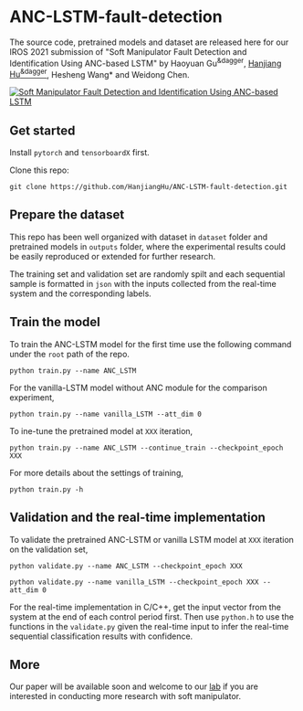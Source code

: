 # ANC-LSTM-fault-detection
<html>The source code, pretrained models and dataset are released here for our IROS 2021 submission of "Soft Manipulator Fault Detection and Identification Using ANC-based LSTM" by Haoyuan Gu<sup>&dagger</sup>, <a href="https://hanjianghu.github.io/">Hanjiang Hu<sup>&dagger</sup></a>, Hesheng Wang* and Weidong Chen.
</html>

[![Soft Manipulator Fault Detection and Identification Using ANC-based LSTM](https://res.cloudinary.com/marcomontalbano/image/upload/v1615367674/video_to_markdown/images/youtube--w3zSbYWDjms-c05b58ac6eb4c4700831b2b3070cd403.jpg)](https://youtu.be/w3zSbYWDjms "Soft Manipulator Fault Detection and Identification Using ANC-based LSTM")

## Get started
Install `pytorch` and `tensorboardX` first.

Clone this repo:

 `git clone https://github.com/HanjiangHu/ANC-LSTM-fault-detection.git`

## Prepare the dataset
This repo has been well organized with dataset in `dataset` folder and pretrained models in `outputs` folder, where the experimental results could be easily reproduced or extended for further research.

The training set and validation set are randomly spilt and each sequential sample is formatted in `json` with the inputs collected from the real-time system and the corresponding labels.

## Train the model
To train the ANC-LSTM model for the first time use the following command under the `root` path of the repo.

`python train.py --name ANC_LSTM`    

For the vanilla-LSTM model without ANC module for the comparison experiment, 

`python train.py --name vanilla_LSTM --att_dim 0`  

To ine-tune the pretrained model at `XXX` iteration,

`python train.py --name ANC_LSTM --continue_train --checkpoint_epoch XXX`    

For more details about the settings of training,

`python train.py -h`


## Validation and the real-time implementation

To validate the pretrained ANC-LSTM or vanilla LSTM model at `XXX` iteration on the validation set,

`python validate.py --name ANC_LSTM --checkpoint_epoch XXX`

`python validate.py --name vanilla_LSTM --checkpoint_epoch XXX --att_dim 0`

For the real-time implementation in C/C++, get the input vector from the system at the end of each control period first. Then use `python.h` to use the functions in the `validate.py` given the real-time input to infer the real-time sequential classification results with confidence.

## More
Our paper will be available soon and welcome to our [lab](http://irmv.sjtu.edu.cn/) if you are interested in conducting more research with soft manipulator.